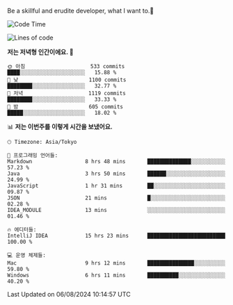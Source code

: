 Be a skillful and erudite developer, what I want to.👶

<!--START_SECTION:waka-->
![Code Time](http://img.shields.io/badge/Code%20Time-1%2C122%20hrs%2039%20mins-blue)

![Lines of code](https://img.shields.io/badge/%EC%A0%80%EB%8A%94%20%EC%97%AC%ED%83%9C%EA%B9%8C%EC%A7%80%20-2.8%20million%20%EC%A4%84%EC%9D%98%20%EC%BD%94%EB%93%9C%EB%A5%BC%20%EC%9E%91%EC%84%B1%ED%96%88%EC%96%B4%EC%9A%94.-blue)

**저는 저녁형 인간이에요. 🦉** 

```text
🌞 아침                     533 commits         ████░░░░░░░░░░░░░░░░░░░░░   15.88 % 
🌆 낮　                     1100 commits        ████████░░░░░░░░░░░░░░░░░   32.77 % 
🌃 저녁                     1119 commits        ████████░░░░░░░░░░░░░░░░░   33.33 % 
🌙 밤　                     605 commits         █████░░░░░░░░░░░░░░░░░░░░   18.02 % 
```


📊 **저는 이번주를 이렇게 시간을 보냈어요.** 

```text
🕑︎ Timezone: Asia/Tokyo

💬 프로그래밍 언어들: 
Markdown                 8 hrs 48 mins       ██████████████░░░░░░░░░░░   57.23 % 
Java                     3 hrs 50 mins       ██████░░░░░░░░░░░░░░░░░░░   24.99 % 
JavaScript               1 hr 31 mins        ██░░░░░░░░░░░░░░░░░░░░░░░   09.87 % 
JSON                     21 mins             █░░░░░░░░░░░░░░░░░░░░░░░░   02.28 % 
IDEA_MODULE              13 mins             ░░░░░░░░░░░░░░░░░░░░░░░░░   01.46 % 

🔥 에디터들: 
IntelliJ IDEA            15 hrs 23 mins      █████████████████████████   100.00 % 

💻 운영 체제들: 
Mac                      9 hrs 12 mins       ███████████████░░░░░░░░░░   59.80 % 
Windows                  6 hrs 11 mins       ██████████░░░░░░░░░░░░░░░   40.20 % 
```


 Last Updated on 06/08/2024 10:14:57 UTC
<!--END_SECTION:waka-->
